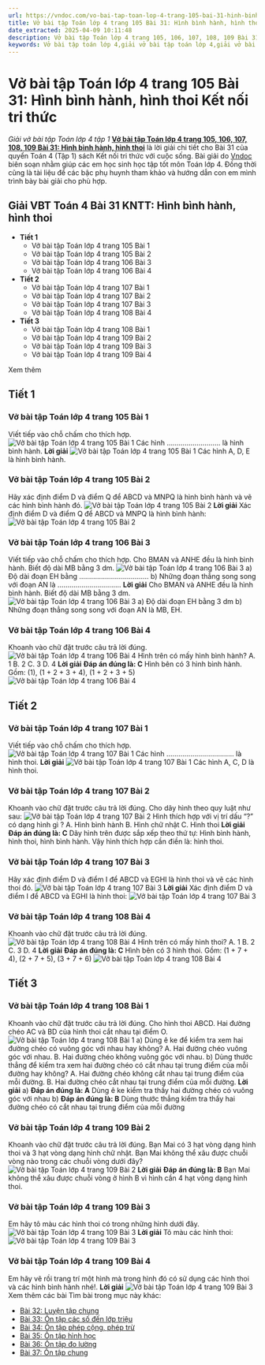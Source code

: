 ```yaml
---
url: https://vndoc.com/vo-bai-tap-toan-lop-4-trang-105-bai-31-hinh-binh-hanh-hinh-thoi-ket-noi-tri-thuc-306260
title: Vở bài tập Toán lớp 4 trang 105 Bài 31: Hình bình hành, hình thoi Kết nối tri thức - Giải vở bài tập Toán lớp 4 tập 1 - VnDoc.com
date_extracted: 2025-04-09 10:11:48
description: Vở bài tập Toán lớp 4 trang 105, 106, 107, 108, 109 Bài 31: Hình bình hành, hình thoi Kết nối tri thức là tài liệu giúp các em ôn tập lại hệ thống các bài tập rèn luyện kỹ năng giải vở bài tập Toán 4 tập 1.
keywords: Vở bài tập toán lớp 4,giải vở bài tập toán lớp 4,giải vở bài tập toán lớp 4 tập 1,Vở bài tập toán lớp 4 Kết nối,vở bài tập toán lớp 4 tập 1 trang 105,vở bài tập Toán lớp 4 bài 31,Bài 31 Hình bình hành hình thoi,Toán lớp 4 trang 105 Hình bình hành hình thoi Kết nối,Giải bài tập Toán lớp 4,toán lớp 4 tập 1,giải bài tập SBT toán lớp 4,bài tập toán lớp 4 có đáp án,giải bài tập toán lớp 4 bài 31,toán lớp 4 bài 31,bài tập toán lớp 4,giải VBT toán lớp 4 KNTT
---
```


# Vở bài tập Toán lớp 4 trang 105 Bài 31: Hình bình hành, hình thoi Kết nối tri thức
 _Giải vở bài tập Toán lớp 4 tập 1_
**[Vở bài tập Toán lớp 4 trang 105, 106, 107, 108, 109 Bài 31: Hình bình hành, hình thoi](<https://vndoc.com/vo-bai-tap-toan-lop-4-trang-105-bai-31-hinh-binh-hanh-hinh-thoi-ket-noi-tri-thuc-306260>)** là lời giải chi tiết cho Bài 31 của quyển Toán 4 \(Tập 1\)  sách Kết nối tri thức với cuộc sống. Bài giải do [Vndoc](<https://vndoc.com/>) biên soạn nhằm giúp các em học sinh học tập tốt môn Toán lớp 4. Đồng thời cũng là tài liệu để các bậc phụ huynh tham khảo và hướng dẫn con em mình trình bày bài giải cho phù hợp.
## **Giải VBT Toán 4 Bài 31 KNTT: Hình bình hành, hình thoi**
  * **Tiết 1**
    * Vở bài tập Toán lớp 4 trang 105 Bài 1
    * Vở bài tập Toán lớp 4 trang 105 Bài 2
    * Vở bài tập Toán lớp 4 trang 106 Bài 3
    * Vở bài tập Toán lớp 4 trang 106 Bài 4
  * **Tiết 2**
    * Vở bài tập Toán lớp 4 trang 107 Bài 1
    * Vở bài tập Toán lớp 4 trang 107 Bài 2
    * Vở bài tập Toán lớp 4 trang 107 Bài 3
    * Vở bài tập Toán lớp 4 trang 108 Bài 4
  * **Tiết 3**
    * Vở bài tập Toán lớp 4 trang 108 Bài 1
    * Vở bài tập Toán lớp 4 trang 109 Bài 2
    * Vở bài tập Toán lớp 4 trang 109 Bài 3
    * Vở bài tập Toán lớp 4 trang 109 Bài 4

Xem thêm
## **Tiết 1**
### **Vở bài tập Toán lớp 4 trang 105 Bài 1**
Viết tiếp vào chỗ chấm cho thích hợp.
![Vở bài tập Toán lớp 4 trang 105 Bài 1](https://i.vdoc.vn/data/image/2023/10/06/giai-vbt-toan-4-kntt-bai-31-1.jpg)
Các hình ……………………… là hình bình hành.
**Lời giải**
![Vở bài tập Toán lớp 4 trang 105 Bài 1](https://i.vdoc.vn/data/image/2023/10/06/giai-vbt-toan-4-kntt-bai-31-1.jpg)
Các hình A, D, E là hình bình hành.
### **Vở bài tập Toán lớp 4 trang 105 Bài 2**
Hãy xác định điểm D và điểm Q để ABCD và MNPQ là hình bình hành và vẽ các hình bình hành đó.
![Vở bài tập Toán lớp 4 trang 105 Bài 2](https://i.vdoc.vn/data/image/2023/10/06/giai-vbt-toan-4-kntt-bai-31-2.jpg)
**Lời giải**
Xác định điểm D và điểm Q để ABCD và MNPQ là hình bình hành:
![Vở bài tập Toán lớp 4 trang 105 Bài 2](https://i.vdoc.vn/data/image/2023/10/06/giai-vbt-toan-4-kntt-bai-31-3.jpg)
### **Vở bài tập Toán lớp 4 trang 106 Bài 3**
Viết tiếp vào chỗ chấm cho thích hợp.
Cho BMAN và ANHE đều là hình bình hành. Biết độ dài MB bằng 3 dm.
![Vở bài tập Toán lớp 4 trang 106 Bài 3](https://i.vdoc.vn/data/image/2023/10/06/giai-vbt-toan-4-kntt-bai-31-4.jpg)
a\) Độ dài đoạn EH bằng ...................................
b\) Những đoạn thẳng song song với đoạn AN là …………………………..
**Lời giải**
Cho BMAN và ANHE đều là hình bình hành. Biết độ dài MB bằng 3 dm.
![Vở bài tập Toán lớp 4 trang 106 Bài 3](https://i.vdoc.vn/data/image/2023/10/06/giai-vbt-toan-4-kntt-bai-31-4.jpg)
a\) Độ dài đoạn EH bằng 3 dm
b\) Những đoạn thẳng song song với đoạn AN là MB, EH.
### **Vở bài tập Toán lớp 4 trang 106 Bài 4**
Khoanh vào chữ đặt trước câu trả lời đúng.
![Vở bài tập Toán lớp 4 trang 106 Bài 4](https://i.vdoc.vn/data/image/2023/10/06/giai-vbt-toan-4-kntt-bai-31-5.jpg)
Hình trên có mấy hình bình hành?
A. 1
B. 2
C. 3
D. 4
**Lời giải**
**Đáp án đúng là: C**
Hình bên có 3 hình bình hành. Gồm: \(1\), \(1 + 2 + 3 + 4\), \(1 + 2 + 3 + 5\)
![Vở bài tập Toán lớp 4 trang 106 Bài 4](https://i.vdoc.vn/data/image/2023/10/06/giai-vbt-toan-4-kntt-bai-31-6.jpg)
## **Tiết 2**
### **Vở bài tập Toán lớp 4 trang 107 Bài 1**
Viết tiếp vào chỗ chấm cho thích hợp.
![Vở bài tập Toán lớp 4 trang 107 Bài 1](https://i.vdoc.vn/data/image/2023/10/06/giai-vbt-toan-4-kntt-bai-31-7.jpg)
Các hình ……………………………. là hình thoi.
**Lời giải**
![Vở bài tập Toán lớp 4 trang 107 Bài 1](https://i.vdoc.vn/data/image/2023/10/06/giai-vbt-toan-4-kntt-bai-31-7.jpg)
Các hình A, C, D là hình thoi.
### **Vở bài tập Toán lớp 4 trang 107 Bài 2**
Khoanh vào chữ đặt trước câu trả lời đúng.
Cho dãy hình theo quy luật như sau:
![Vở bài tập Toán lớp 4 trang 107 Bài 2](https://i.vdoc.vn/data/image/2023/10/06/giai-vbt-toan-4-kntt-bai-31-8.jpg)
Hình thích hợp với vị trí dấu “?” có dạng hình gì ?
A. Hình bình hành
B. Hình chữ nhật
C. Hình thoi
**Lời giải**
**Đáp án đúng là: C**
Dãy hình trên được sắp xếp theo thứ tự:
Hình bình hành, hình thoi, hình bình hành.
Vậy hình thích hợp cần điền là: hình thoi.
### **Vở bài tập Toán lớp 4 trang 107 Bài 3**
Hãy xác định điểm D và điểm I để ABCD và EGHI là hình thoi và vẽ các hình thoi đó.
![Vở bài tập Toán lớp 4 trang 107 Bài 3](https://i.vdoc.vn/data/image/2023/10/06/giai-vbt-toan-4-kntt-bai-31-9.jpg)
**Lời giải**
Xác định điểm D và điểm I để ABCD và EGHI là hình thoi:
![Vở bài tập Toán lớp 4 trang 107 Bài 3](https://i.vdoc.vn/data/image/2023/10/06/giai-vbt-toan-4-kntt-bai-31-10.jpg)
### **Vở bài tập Toán lớp 4 trang 108 Bài 4**
Khoanh vào chữ đặt trước câu trả lời đúng.
![Vở bài tập Toán lớp 4 trang 108 Bài 4](https://i.vdoc.vn/data/image/2023/10/06/giai-vbt-toan-4-kntt-bai-31-11.jpg)
Hình trên có mấy hình thoi?
A. 1
B. 2
C. 3
D. 4
**Lời giải**
**Đáp án đúng là: C**
Hình bên có 3 hình thoi. Gồm: \(1 + 7 + 4\), \(2 + 7 + 5\), \(3 + 7 + 6\)
![Vở bài tập Toán lớp 4 trang 108 Bài 4](https://i.vdoc.vn/data/image/2023/10/06/giai-vbt-toan-4-kntt-bai-31-12.jpg)
## **Tiết 3**
### **Vở bài tập Toán lớp 4 trang 108 Bài 1**
Khoanh vào chữ đặt trước câu trả lời đúng.
Cho hình thoi ABCD. Hai đường chéo AC và BD của hình thoi cắt nhau tại điểm O.
![Vở bài tập Toán lớp 4 trang 108 Bài 1](https://i.vdoc.vn/data/image/2023/10/06/giai-vbt-toan-4-kntt-bai-31-13.jpg)
a\) Dùng ê ke để kiểm tra xem hai đường chéo có vuông góc với nhau hay không?
A. Hai đường chéo vuông góc với nhau.
B. Hai đường chéo không vuông góc với nhau.
b\) Dùng thước thẳng để kiểm tra xem hai đường chéo có cắt nhau tại trung điểm của mỗi đường hay không?
A. Hai đường chéo không cắt nhau tại trung điểm của mỗi đường.
B. Hai đường chéo cắt nhau tại trung điểm của mỗi đường.
**Lời giải**
a\)
**Đáp án đúng là: A**
Dùng ê ke kiểm tra thấy hai đường chéo có vuông góc với nhau
b\)
**Đáp án đúng là: B**
Dùng thước thẳng kiểm tra thấy hai đường chéo có cắt nhau tại trung điểm của mỗi đường
### **Vở bài tập Toán lớp 4 trang 109 Bài 2**
Khoanh vào chữ đặt trước câu trả lời đúng.
Bạn Mai có 3 hạt vòng dạng hình thoi và 3 hạt vòng dạng hình chữ nhật. Bạn Mai không thể xâu được chuỗi vòng nào trong các chuỗi vòng dưới đây?
![Vở bài tập Toán lớp 4 trang 109 Bài 2](https://i.vdoc.vn/data/image/2023/10/06/giai-vbt-toan-4-kntt-bai-31-14.jpg)
**Lời giải**
**Đáp án đúng là: B**
Bạn Mai không thể xâu được chuỗi vòng ở hình B vì hình cần 4 hạt vòng dạng hình thoi.
### **Vở bài tập Toán lớp 4 trang 109 Bài 3**
Em hãy tô màu các hình thoi có trong những hình dưới đây.
![Vở bài tập Toán lớp 4 trang 109 Bài 3](https://i.vdoc.vn/data/image/2023/10/06/giai-vbt-toan-4-kntt-bai-31-15.jpg)
**Lời giải**
Tô màu các hình thoi:
![Vở bài tập Toán lớp 4 trang 109 Bài 3](https://i.vdoc.vn/data/image/2023/10/06/giai-vbt-toan-4-kntt-bai-31-16.jpg)
### **Vở bài tập Toán lớp 4 trang 109 Bài 4**
Em hãy vẽ rồi trang trí một hình mà trong hình đó có sử dụng các hình thoi và các hình bình hành nhé\!.
**Lời giải**
![Vở bài tập Toán lớp 4 trang 109 Bài 3](https://i.vdoc.vn/data/image/2023/10/06/giai-vbt-toan-4-kntt-bai-31-17.jpg)
Xem thêm các bài Tìm bài trong mục này khác:
  * [Bài 32: Luyện tập chung](</vo-bai-tap-toan-lop-4-trang-110-bai-32-luyen-tap-chung-ket-noi-tri-thuc-306272>)
  * [Bài 33: Ôn tập các số đến lớp triệu](</vo-bai-tap-toan-lop-4-trang-115-bai-33-on-tap-cac-so-den-lop-trieu-ket-noi-tri-thuc-306306>)
  * [Bài 34: Ôn tập phép cộng, phép trừ](</vo-bai-tap-toan-lop-4-trang-119-bai-34-on-tap-phep-cong-phep-tru-ket-noi-tri-thuc-306312>)
  * [Bài 35: Ôn tập hình học](</vo-bai-tap-toan-lop-4-trang-124-bai-35-on-tap-hinh-hoc-ket-noi-tri-thuc-306315>)
  * [Bài 36: Ôn tập đo lường](</vo-bai-tap-toan-lop-4-trang-129-bai-36-on-tap-do-luong-ket-noi-tri-thuc-306317>)
  * [Bài 37: Ôn tập chung](</vo-bai-tap-toan-lop-4-trang-132-bai-37-on-tap-chung-ket-noi-tri-thuc-306318>)

